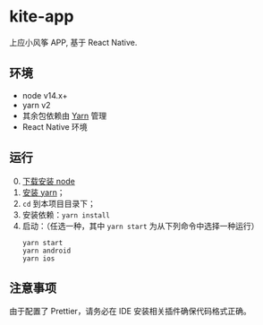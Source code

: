 # kite-app

上应小风筝 APP, 基于 React Native.

## 环境

- node v14.x+
- yarn v2
- 其余包依赖由 [Yarn](https://yarnpkg.com/) 管理
- React Native 环境

## 运行

0. [下载安装 node](https://nodejs.org/zh-cn/download/)
1. [安装 yarn](https://yarnpkg.com/getting-started/install)；
2. `cd` 到本项目目录下；
3. 安装依赖：`yarn install`
4. 启动：（任选一种，其中 `yarn start` 为从下列命令中选择一种运行）
    ```shell
    yarn start
    yarn android
    yarn ios
    ```

## 注意事项

由于配置了 Prettier，请务必在 IDE 安装相关插件确保代码格式正确。
